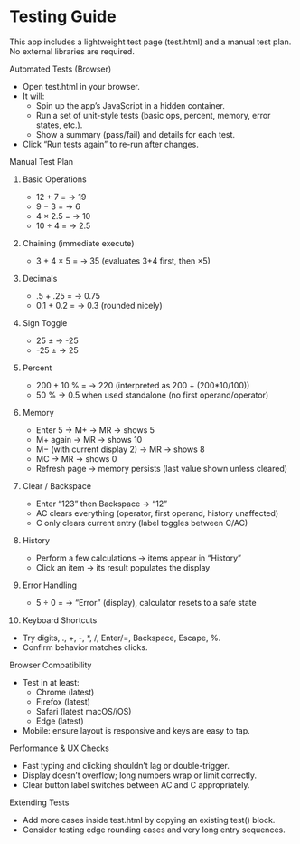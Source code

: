 # Testing Guide

This app includes a lightweight test page (test.html) and a manual test plan. No external libraries are required.

Automated Tests (Browser)
- Open test.html in your browser.
- It will:
  - Spin up the app’s JavaScript in a hidden container.
  - Run a set of unit-style tests (basic ops, percent, memory, error states, etc.).
  - Show a summary (pass/fail) and details for each test.
- Click “Run tests again” to re-run after changes.

Manual Test Plan
1. Basic Operations
   - 12 + 7 = → 19
   - 9 − 3 = → 6
   - 4 × 2.5 = → 10
   - 10 ÷ 4 = → 2.5

2. Chaining (immediate execute)
   - 3 + 4 × 5 = → 35 (evaluates 3+4 first, then ×5)

3. Decimals
   - .5 + .25 = → 0.75
   - 0.1 + 0.2 = → 0.3 (rounded nicely)

4. Sign Toggle
   - 25 ± → -25
   - -25 ± → 25

5. Percent
   - 200 + 10 % = → 220 (interpreted as 200 + (200*10/100))
   - 50 % → 0.5 when used standalone (no first operand/operator)

6. Memory
   - Enter 5 → M+ → MR → shows 5
   - M+ again → MR → shows 10
   - M− (with current display 2) → MR → shows 8
   - MC → MR → shows 0
   - Refresh page → memory persists (last value shown unless cleared)

7. Clear / Backspace
   - Enter “123” then Backspace → “12”
   - AC clears everything (operator, first operand, history unaffected)
   - C only clears current entry (label toggles between C/AC)

8. History
   - Perform a few calculations → items appear in “History”
   - Click an item → its result populates the display

9. Error Handling
   - 5 ÷ 0 = → “Error” (display), calculator resets to a safe state

10. Keyboard Shortcuts
   - Try digits, ., +, -, *, /, Enter/=, Backspace, Escape, %.
   - Confirm behavior matches clicks.

Browser Compatibility
- Test in at least:
  - Chrome (latest)
  - Firefox (latest)
  - Safari (latest macOS/iOS)
  - Edge (latest)
- Mobile: ensure layout is responsive and keys are easy to tap.

Performance & UX Checks
- Fast typing and clicking shouldn’t lag or double-trigger.
- Display doesn’t overflow; long numbers wrap or limit correctly.
- Clear button label switches between AC and C appropriately.

Extending Tests
- Add more cases inside test.html by copying an existing test() block.
- Consider testing edge rounding cases and very long entry sequences.